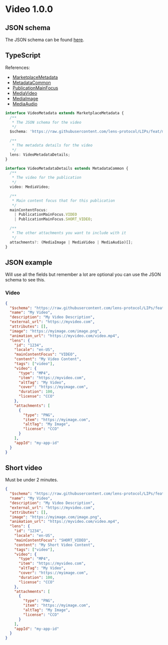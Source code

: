 # Video 1.0.0

## JSON schema

The JSON schema can be found [here](./schema.json).

## TypeScript

References:

- [MarketplaceMetadata](../../shared-ts-interfaces/marketplace-metadata.ts)
- [MetadataCommon](../../shared-ts-interfaces/metadata-common.ts)
- [PublicationMainFocus](../../shared-ts-interfaces/publication-main-focus.ts)
- [MediaVideo](../../shared-ts-interfaces/media/media-video.ts)
- [MediaImage](../../shared-ts-interfaces/media/media-image.ts)
- [MediaAudio](../../shared-ts-interfaces/media/media-audio.ts)

```ts
interface VideoMetadata extends MarketplaceMetadata {
  /**
   * The JSON schema for the video
   */
  $schema: 'https://raw.githubusercontent.com/lens-protocol/LIPs/feat/metadata-standards/lens-metadata-standards/publication/video/1.0.0/schema.json';

  /**
   * The metadata details for the video
   */
  lens: VideoMetadataDetails;
}

interface VideoMetadataDetails extends MetadataCommon {
  /**
   * The video for the publication
   */
  video: MediaVideo;

  /**
   * Main content focus that for this publication
   */
  mainContentFocus:
    | PublicationMainFocus.VIDEO
    | PublicationMainFocus.SHORT_VIDEO;

  /**
   * The other attachments you want to include with it
   */
  attachments?: (MediaImage | MediaVideo | MediaAudio)[];
}
```

## JSON example

Will use all the fields but remember a lot are optional you can use the JSON schema to see this.

### Video

```json
{
  "$schema": "https://raw.githubusercontent.com/lens-protocol/LIPs/feat/metadata-standards/lens-metadata-standards/publication/video/1.0.0/schema.json",
  "name": "My Video",
  "description": "My Video Description",
  "external_url": "https://myvideo.com",
  "attributes": [],
  "image": "https://myimage.com/image.png",
  "animation_url": "https://myvideo.com/video.mp4",
  "lens": {
    "id": "1234",
    "locale": "en-US",
    "mainContentFocus": "VIDEO",
    "content": "My Video Content",
    "tags": ["video"],
    "video": {
      "type": "MP4",
      "item": "https://myvideo.com",
      "altTag": "My Video",
      "cover": "https://myimage.com",
      "duration": 100,
      "license": "CCO"
    },
    "attachments": [
      {
        "type": "PNG",
        "item": "https://myimage.com",
        "altTag": "My Image",
        "license": "CCO"
      }
    ],
    "appId": "my-app-id"
  }
}
```

## Short video

Must be under 2 minutes.

```json
{
  "$schema": "https://raw.githubusercontent.com/lens-protocol/LIPs/feat/metadata-standards/lens-metadata-standards/publication/video/1.0.0/schema.json",
  "name": "My Video",
  "description": "My Video Description",
  "external_url": "https://myvideo.com",
  "attributes": [],
  "image": "https://myimage.com/image.png",
  "animation_url": "https://myvideo.com/video.mp4",
  "lens": {
    "id": "1234",
    "locale": "en-US",
    "mainContentFocus": "SHORT_VIDEO",
    "content": "My Short Video Content",
    "tags": ["video"],
    "video": {
      "type": "MP4",
      "item": "https://myvideo.com",
      "altTag": "My Video",
      "cover": "https://myimage.com",
      "duration": 100,
      "license": "CCO"
    },
    "attachments": [
      {
        "type": "PNG",
        "item": "https://myimage.com",
        "altTag": "My Image",
        "license": "CCO"
      }
    ],
    "appId": "my-app-id"
  }
}
```
